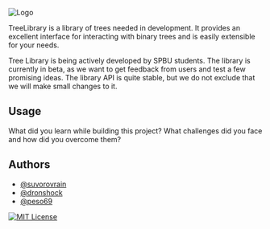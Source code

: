 
![Logo](https://i.ibb.co/XXyYHQC/Screenshot-11.png)


TreeLibrary is a library of trees needed in development. It provides an excellent interface for interacting with binary trees and is easily extensible for your needs.

Tree Library is being actively developed by SPBU students. The library is currently in beta, as we want to get feedback from users and test a few promising ideas. The library API is quite stable, but we do not exclude that we will make small changes to it.

## Usage

What did you learn while building this project? What challenges did you face and how did you overcome them?


## Authors

- [@suvorovrain](https://github.com/suvorovrain)
- [@dronshock](https://github.com/DronShock)
- [@peso69](https://github.com/Sem4kok)


[![MIT License](https://img.shields.io/badge/License-MIT-green.svg)](https://choosealicense.com/licenses/mit/)

